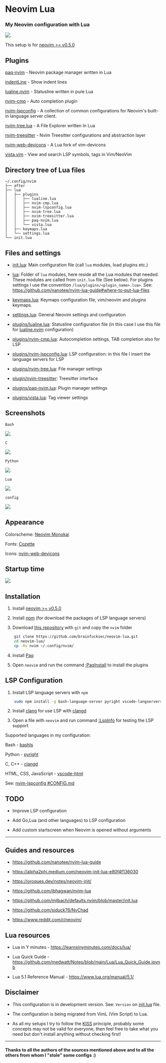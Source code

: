 # Neovim Lua

### My Neovim configuration with Lua

![.](img/1-init.lua.png)

This setup is for [neovim >= v0.5.0](https://github.com/neovim/neovim/releases/tag/v0.5.0)

## Plugins

[paq-nvim](https://github.com/savq/paq-nvim) - Neovim package manager written in Lua

[indentLine](https://github.com/Yggdroot/indentLine) - Show indent lines

[lualine.nvim](https://github.com/hoob3rt/lualine.nvim) - Statusline written in pure Lua

[nvim-cmp](https://github.com/hrsh7th/nvim-cmp) - Auto completion plugin

[nvim-lspconfig](https://github.com/neovim/nvim-lspconfig) - A collection of common configurations for Neovim's built-in language server client.

[nvim-tree.lua](https://github.com/kyazdani42/nvim-tree.lua) - A File Explorer written In Lua

[nvim-treesitter](https://github.com/nvim-treesitter/nvim-treesitter) - Nvim Treesitter configurations and abstraction layer

[nvim-web-devicons](https://github.com/kyazdani42/nvim-web-devicons) - A Lua fork of vim-devicons

[vista.vim](https://github.com/liuchengxu/vista.vim) - View and search LSP symbols, tags in Vim/NeoVim

## Directory tree of Lua files
```
~/.config/nvim
├── after
├── lua
│   ├── plugins
│   │   ├── lualine.lua
│   │   ├── nvim-cmp.lua
│   │   ├── nvim-lspconfig.lua
│   │   ├── nvim-tree.lua
│   │   ├── nvim-treesitter.lua
│   │   ├── paq-nvim.lua
│   │   └── vista.lua
│   ├── keymaps.lua
│   └── settings.lua
└── init.lua
```

## Files and settings

* [init.lua](nvim/init.lua): Main configuration file (call `lua` modules, load plugins etc.)

* [lua](nvim/lua): Folder of `lua` modules, here reside all the Lua modules that needed. These modules are called from `init.lua` file (See below).  For plugins settings I use the convention `/lua/plugins/<plugin_name>.lua>`.  See: https://github.com/nanotee/nvim-lua-guide#where-to-put-lua-files

* [keymaps.lua](nvim/lua/keymaps.lua): Keymaps configuration file, vim/neovim and plugins keymaps.

* [settings.lua](nvim/lua/settings.lua): General Neovim settings and configuration

* [plugins/lualine.lua](nvim/lua/plugins/lualine.lua): Statusline configuration file (in this case I use this file for [lualine.nvim](https://github.com/hoob3rt/lualine.nvim) configuration)

* [plugins/nvim-cmp.lua](nvim/lua/plugins/nvim-cmp.lua): Autocompletion settings, TAB completion also for LSP

* [plugins/nvim-lspconfig.lua](nvim/lua/plugins/nvim-lspconfig.lua): LSP configuration: in this file I insert the language servers for LSP

* [plugins/nvim-tree.lua](nvim/lua/plugins/nvim-tree.lua): File manager settings

* [plugin/nvim-treesitter](nvim/lua/plugins/nvim-treesitter): Treesitter interface

* [plugins/paq-nvim.lua](nvim/lua/plugins/paq-nvim.lua): Plugin manager settings

* [plugins/vista.lua](nvim/lua/plugins/vista.lua): Tag viewer settings

## Screenshots

`Bash`

![.](img/2-bash.png)

`C`

![.](img/3-c.png)

`Python`

![.](img/4-python.png)

`Lua`

![.](img/5-lua.png)

`config`

![.](img/6-config.png)

## Appearance

Colorscheme: [Neovim Monokai](https://github.com/tanvirtin/monokai.nvim)

Fonts: [Cozette](https://github.com/slavfox/Cozette)

Icons: [nvim-web-devicons](https://github.com/kyazdani42/nvim-web-devicons)

## Startup time

![.](img/startuptime.png)

## Installation

1. Install [neovim >= v0.5.0](https://github.com/neovim/neovim/releases/tag/v0.5.0)

2. Install [npm](https://github.com/npm/cli) (for download the packages of LSP language servers)

3. Download [this repository](https://github.com/brainfucksec/neovim-lua) with `git` and copy the `nvim` folder
```bash
    git clone https://github.com/brainfucksec/neovim-lua.git
    cd neovim-lua/
    cp -Rv nvim ~/.config/nvim/
```

4. Install [Paq](https://github.com/savq/paq-nvim#installation)

5. Open `neovim` and run the command [:PaqInstall](https://github.com/savq/paq-nvim#commands) to install the plugins

## LSP Configuration

1. Install LSP language servers with `npm`
```bash
    sudo npm install -g bash-language-server pyright vscode-langservers-extracted
```

2. Install [clang](https://clangd.llvm.org/installation.html) for use LSP with [clangd](https://github.com/neovim/nvim-lspconfig/blob/master/CONFIG.md#clangd)

3. Open a file with `neovim` and run command [:LspInfo](https://github.com/neovim/nvim-lspconfig#built-in-commands) for testing the LSP support

Supported languages in my configuration:

Bash - [bashls](https://github.com/neovim/nvim-lspconfig/blob/master/CONFIG.md#bashls)

Python - [pyright](https://github.com/neovim/nvim-lspconfig/blob/master/CONFIG.md#pyright)

C, C++ - [clangd](https://github.com/neovim/nvim-lspconfig/blob/master/CONFIG.md#clangd)

HTML, CSS, JavaScript - [vscode-html](https://github.com/neovim/nvim-lspconfig/blob/master/CONFIG.md#html)

See: [nvim-lspconfig #CONFIG.md](https://github.com/neovim/nvim-lspconfig/blob/master/CONFIG.md)

## TODO

* Improve LSP configuration

* Add Go,Lua (and other languages) to LSP configuration

* Add custom startscreen when Neovim is opened without arguments
---

## Guides and resources

* https://github.com/nanotee/nvim-lua-guide

* https://alpha2phi.medium.com/neovim-init-lua-e80f4f136030

* https://oroques.dev/notes/neovim-init/

* https://github.com/ibhagwan/nvim-lua

* https://github.com/mjlbach/defaults.nvim/blob/master/init.lua

* https://github.com/siduck76/NvChad

* https://www.reddit.com/r/neovim/

## Lua resources

* Lua in Y minutes - https://learnxinyminutes.com/docs/lua/

* Lua Quick Guide - https://github.com/medwatt/Notes/blob/main/Lua/Lua_Quick_Guide.ipynb

* Lua 5.1 Reference Manual - https://www.lua.org/manual/5.1/

## Disclaimer

* This configuration is in development version.  See: `Version` on [init.lua](nvim/init.lua) file.

* The configuration is being migrated from VimL (Vim Script) to Lua.

* As all my setups I try to follow the [KISS](https://en.wikipedia.org/wiki/KISS_principle) principle, probably some concepts may not be valid for everyone, then feel free to take what you need but don't install anything without checking first!
---

#### Thanks to all the authors of the sources mentioned above and to all the others from whom I "stole" some configs :)
